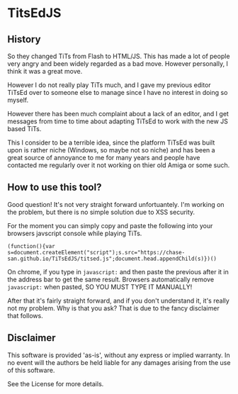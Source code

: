 # TitsEdJS

## History

So they changed TiTs from Flash to HTML/JS. This has made a lot of people very
angry and been widely regarded as a bad move. However personally, I think it was
a great move.

However I do not really play TiTs much, and I gave my previous editor TiTsEd
over to someone else to manage since I have no interest in doing so myself.

However there has been much complaint about a lack of an editor, and I get
messages from time to time about adapting TiTsEd to work with the new JS based
TiTs.

This I consider to be a terrible idea, since the platform TiTsEd was built
upon is rather niche (Windows, so maybe not so niche) and has been a great
source of annoyance to me for many years and people have contacted me regularly
over it not working on thier old Amiga or some such.

## How to use this tool?

Good question! It's not very straight forward unfortuantely. I'm working on the
problem, but there is no simple solution due to XSS security.

For the moment you can simply copy and paste the following into your browsers
javscript console while playing TiTs.

`(function(){var s=document.createElement("script");s.src="https://chase-san.github.io/TiTsEdJS/titsed.js";document.head.appendChild(s)})()`

On chrome, if you type in `javascript:` and then paste the previous after it in
the address bar to get the same result. Browsers automatically remove
`javascript:` when pasted, SO YOU MUST TYPE IT MANUALLY!

After that it's fairly straight forward, and if you don't understand it, it's
really not my problem. Why is that you ask? That is due to the fancy disclaimer
that follows.

## Disclaimer
This software is provided 'as-is', without any express or implied
warranty. In no event will the authors be held liable for any damages
arising from the use of this software.

See the License for more details.
